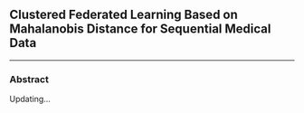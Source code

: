 
## Clustered Federated Learning Based on Mahalanobis Distance for Sequential Medical Data
____

### Abstract
Updating...